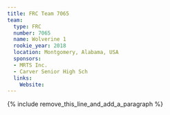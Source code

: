 ```yaml
---
title: FRC Team 7065
team:
  type: FRC
  number: 7065
  name: Wolverine 1
  rookie_year: 2018
  location: Montgomery, Alabama, USA
  sponsors:
  - MRTS Inc.
  - Carver Senior High Sch
  links:
    Website:
---
```


{% include remove_this_line_and_add_a_paragraph %}
